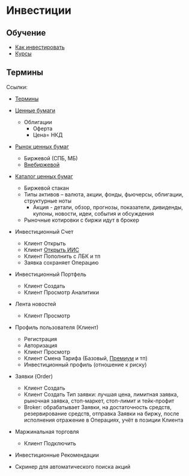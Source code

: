 # Инвестиции

## Обучение

- [Как инвестировать](https://www.tbank.ru/invest/help/)
- [Курсы](https://www.tbank.ru/invest/education/courses/)

## Термины

Ссылки:

- [Термины](https://tinkoff.github.io/investAPI/glossary/)

- [Ценные бумаги](https://www.tbank.ru/invest/help/educate/how-it-works/ways-to-invest/)
  - Облигации
    - Оферта
    - Цена= НКД

- [Рынок ценных бумаг](https://www.tbank.ru/invest/help/educate/)
  - Биржевой (СПБ, МБ)
  - [Внебиржевой](https://www.tbank.ru/invest/help/educate/otc/)
- [Каталог ценных бумаг](https://htc-cs.ru/portfolio/ecommerce/mobilnoe-prilozhenie-tinkoff-investitsii)
  - Биржевой стакан
  - Типы активов – валюта, акции, фонды, фьючерсы, облигации, структурные ноты
    - Акция - детали, обзор, прогнозы, показатели, дивиденды, купоны, новости, идеи, события и обсуждения
  - Рыночные котировки с биржи идут в брокер
- Инвестиционный Счет
  - Клиент Открыть
  - Клиент [Открыть ИИС](https://www.tadviser.ru/index.php/Продукт:Тинькофф_Инвестиции_Брокерская_платформа)
  - Клиент Пополнить с ЛБК и тп
  - Заявка сохраняет Операцию
- Инвестиционный Портфель
  - Клиент Создать
  - Клиент Просмотр Аналитики
- Лента новостей
  - Клиент Просмотр
- Профиль пользователя (Клиент)
  - Регистрация
  - Авторизация
  - Клиент Просмотр
  - Клиент Смена Тарифа (Базовый, [Премиум](https://brobank.ru/tinkoff-investicii/) и тп)
  - Инвестиционный профиль (отношение к риску)

- Заявки (Order)
  - Клиент Создать
  - Клиент Создать Тип заявки: лучшая цена, лимитная заявка, рыночная заявка, стоп-маркет, стоп-лимит и тейк-профит
  - Broker: обрабатывает Заявки, на достаточность средств, резервирование средств, отправка Заявки на биржу, после исполнения отражение в Операциях, учёт в позиции Клиента
- Маржинальная торговля
  - Клиент Подключить

- Инвестиционные Рекомендации
- Скринер для автоматического поиска акций